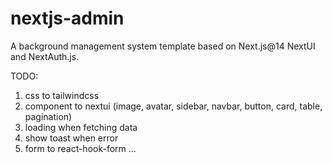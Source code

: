 # nextjs-admin

A background management system template based on Next.js@14 NextUI and NextAuth.js.

TODO:
1. css to tailwindcss
2. component to nextui (image, avatar, sidebar, navbar, button, card, table, pagination)
3. loading when fetching data
4. show toast when error
5. form to react-hook-form
...
